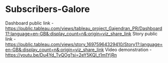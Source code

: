 # Subscribers-Galore
Dashboard public link - https://public.tableau.com/views/tableau_project_Gajendran_PR/Dashboard1?:language=en-GB&:display_count=n&:origin=viz_share_link
Story public link - https://public.tableau.com/views/story_16975964329410/Story1?:language=en-GB&:display_count=n&:origin=viz_share_link
Video demonstration - https://youtu.be/Du4Yd_TvQOg?si=2eY5KQI_t1m1YjRn
